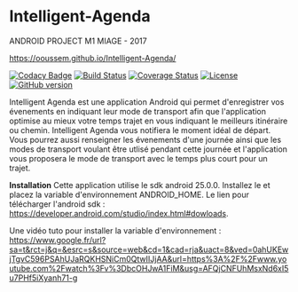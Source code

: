 # Intelligent-Agenda
ANDROID PROJECT M1 MIAGE - 2017

https://ooussem.github.io/Intelligent-Agenda/

[![Codacy Badge](https://api.codacy.com/project/badge/Grade/53f0e02e3b2447768240d459b4842c8e)](https://www.codacy.com/app/ooussem/Intelligent-Agenda?utm_source=github.com&amp;utm_medium=referral&amp;utm_content=ooussem/Intelligent-Agenda&amp;utm_campaign=Badge_Grade)
[![Build Status](https://travis-ci.org/ooussem/Intelligent-Agenda.svg?branch=master)](https://travis-ci.org/ooussem/Intelligent-Agenda)
[![Coverage Status](https://coveralls.io/repos/github/ooussem/Intelligent-Agenda/badge.svg?branch=master)](https://coveralls.io/github/ooussem/Intelligent-Agenda?branch=master)
[![License](https://img.shields.io/badge/license-Apache%20License%202.0-blue.svg?style=flat-square)](LICENSE)
[![GitHub version](https://badge.fury.io/gh/ooussem%2FIntelligent-Agenda.svg)](https://badge.fury.io/gh/ooussem%2FIntelligent-Agenda)

Intelligent Agenda est une application Android qui permet d'enregistrer vos évenements en indiquant
leur mode de transport afin que l'application optimise au mieux votre temps trajet en vous indiquant le meilleurs itinéraire ou chemin.
Intelligent Agenda vous notifiera le moment idéal de départ.
Vous pourrez aussi renseigner les évenements d'une journée ainsi que les modes de transport voulant être utlisé pendant cette journée
et l'application vous proposera le mode de transport avec le temps plus court pour un trajet.

**Installation**
Cette application utilise le sdk android 25.0.0. Installez le et placez la variable d'environnement ANDROID_HOME.
Le lien pour télécharger l'android sdk : https://developer.android.com/studio/index.html#dowloads.

Une vidéo tuto pour installer la variable d'environnement :
https://www.google.fr/url?sa=t&rct=j&q=&esrc=s&source=web&cd=1&cad=rja&uact=8&ved=0ahUKEwjTgvC596PSAhUJaRQKHSNiCm0QtwIIJjAA&url=https%3A%2F%2Fwww.youtube.com%2Fwatch%3Fv%3DbcOHJwA1FiM&usg=AFQjCNFUhMsxNd6xI5u7PHf5iXyanh71-g






